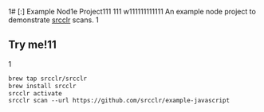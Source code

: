 1# [:] Example Nod1e Project111
111
w111111111111
An example node project to demonstrate [srcclr](https://www.srcclr.com) scans.
1
## Try me!11
1
```1
brew tap srcclr/srcclr
brew install srcclr
srcclr activate
srcclr scan --url https://github.com/srcclr/example-javascript
```
